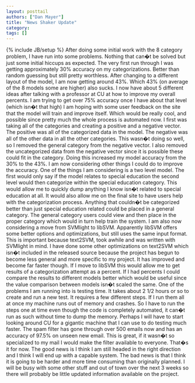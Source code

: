 ```yaml
---
layout: posttail
authors: ["Dan Mayer"]
title: "News Shaker Update"
category:
tags: []
---
```

{% include JB/setup %}
After doing some initial work with the 8 category problem, I have run into some problems. Nothing that can�t be solved but just some initial hiccups as expected. The very first run through I was getting approximately 30% accuracy on my categorizations. Better than random guessing but still pretty worthless. After changing to a different layout of the model, I am now getting around 43%. Which 43% (on average of the 8 models some are higher) also sucks. I now have about 5 different ideas after talking with a professor at CU at how to improve my overall percents. I am trying to get over 75% accuracy once I have about that level (which isn�t that high) I am hoping with some user feedback on the site that the model will train and improve itself. Which would be really cool, and possible since pretty much the whole process is automated now.     I first was taking all of the categories and creating a positive and a negative vector. The positive was all of the categorized data in the model. The negative was all of the other data in all the other categories. This wasn�t doing so well, so I removed the general category from the negative vector. I also removed the uncategorized data from the negative vector since it is possible these could fit in the category. Doing this increased my model accuracy from the 30% to the 43%.    I am now considering other things I could do to improve the accuracy. One of the things I am considering is a two level model. The first would only say if the model relates to special education the second level would then categorize within the special education category. This would allow me to quickly dump anything I know isn�t related to special education at all. It would also allow me on the final site to have users help with the categorization process. Anything that couldn�t be categorized better than just special education related could be placed in a general category. The general category users could view and then place in the proper category which would in turn help train the system.    I am also now considering a move from SVMlight to libSVM. Apparently libSVM offers some better options and optimizations, but still uses the same input format. This is important because text2SVM, took awhile and was written with SVMlight in mind. I have done some other optimizations on text2SVM which isn�t included in the released source because the project has begun to become less general and more specific to my project. It has improved and become far faster though. If I move to libSVM this would allow me to get results of a categorization attempt as a percent. If I had percents I could compare the results to different models better which would be useful since the value comparison between models isn�t scaled the same.    One of the problems I am running into is testing time. It takes about 2 1/2 hours or so to create and run a new test. It requires a few different steps. If I run them all at once my machine runs out of memory and crashes. So I have to run the steps one at time even though the code is completely automated, it can�t run as such without time to dump the memory. Perhaps I will have to start looking around CU for a gigantic machine that I can use to do testing much faster.     The spam filter has gone through over 500 emails now and has an accuracy of 97.5% on unseen new email. This is great, if it wasn�t so specialized to my mail I would make the filter available to everyone.    That�s it for now. The good news is I think I am still headed in the right direction and I think I will end up with a capable system. The bad news is that I think it is going to be harder and more time consuming than originally planned. I will be busy with some other stuff and out of town over the next 3 weeks so there will probably be little updated information available on the project.